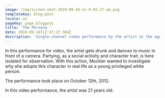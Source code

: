 ```yaml
---
image: /img/screen-shot-2019-09-16-at-9.05.27-am.png
templateKey: blog-post
locale: en
pageKey: page_blogpost
title: 'The Persona '
date: 2019-09-16T12:37:27.304Z
description: 'Single-channel video performance by the artist at the age of 21. '
---
```

In this performance for video, the artist gets drunk and dances to music in front of a camera. Partying, as a social activity and character trait, is here isolated for observation. With this action, Mockler wanted to investigate why she adopts this character in real life as a young privileged white person.

The performance took place on October 12th, 2012.

In this video performance, the artist was 21 years old.

